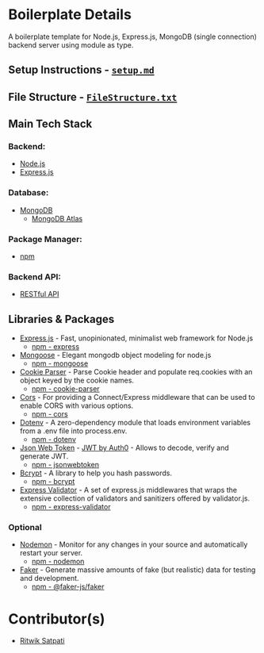 # Boilerplate Details
A boilerplate template for Node.js, Express.js, MongoDB (single connection) backend server using module as type.

## Setup Instructions - [`setup.md`](./setup.md)
## File Structure - [`FileStructure.txt`](./FileStructure.txt)

## Main Tech Stack

### Backend:
- [Node.js](https://nodejs.org/en/docs)
- [Express.js](https://expressjs.com/en/4x/api.html)

### Database:
- [MongoDB](https://www.mongodb.com/docs/)
  - [MongoDB Atlas](https://www.mongodb.com/docs/atlas/getting-started/)

### Package Manager:
- [npm](https://docs.npmjs.com/)

### Backend API:
- [RESTful API](https://restfulapi.net/)

## Libraries & Packages

- [Express.js](https://expressjs.com/en/4x/api.html) - Fast, unopinionated, minimalist web framework for Node.js
  - [npm - express](https://www.npmjs.com/package/express)
- [Mongoose](https://mongoosejs.com/) - Elegant mongodb object modeling for node.js
  - [npm - mongoose](https://www.npmjs.com/package/mongoose)
- [Cookie Parser](https://github.com/expressjs/cookie-parser#readme) - Parse Cookie header and populate req.cookies with an object keyed by the cookie names.
  - [npm - cookie-parser](https://www.npmjs.com/package/cookie-parser)
- [Cors](https://github.com/expressjs/cors#readme) - For providing a Connect/Express middleware that can be used to enable CORS with various options.
  - [npm - cors](https://www.npmjs.com/package/cors)
- [Dotenv](https://github.com/motdotla/dotenv#readme) - A zero-dependency module that loads environment variables from a .env file into process.env. 
  - [npm - dotenv](https://www.npmjs.com/package/dotenv)
- [Json Web Token](https://github.com/auth0/node-jsonwebtoken#readme) - [JWT by Auth0](https://jwt.io/introduction) - Allows to decode, verify and generate JWT.
  - [npm - jsonwebtoken](https://www.npmjs.com/package/jsonwebtoken)
- [Bcrypt](https://github.com/kelektiv/node.bcrypt.js#readme) - A library to help you hash passwords.
  - [npm - bcrypt](https://www.npmjs.com/package/bcrypt)
- [Express Validator](https://express-validator.github.io/docs) - A set of express.js middlewares that wraps the extensive collection of validators and sanitizers offered by validator.js.
  - [npm - express-validator](https://www.npmjs.com/package/express-validator)

### Optional
- [Nodemon](https://nodemon.io/) - Monitor for any changes in your source and automatically restart your server.
  - [npm - nodemon](https://www.npmjs.com/package/nodemon)
- [Faker](https://fakerjs.dev/) - Generate massive amounts of fake (but realistic) data for testing and development.
  - [npm - @faker-js/faker](https://www.npmjs.com/package/@faker-js/faker)


# Contributor(s)
- [Ritwik Satpati](https://github.com/ritwik-satpati)  